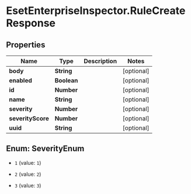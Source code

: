 # EsetEnterpriseInspector.RuleCreateResponse

## Properties

Name | Type | Description | Notes
------------ | ------------- | ------------- | -------------
**body** | **String** |  | [optional] 
**enabled** | **Boolean** |  | [optional] 
**id** | **Number** |  | [optional] 
**name** | **String** |  | [optional] 
**severity** | **Number** |  | [optional] 
**severityScore** | **Number** |  | [optional] 
**uuid** | **String** |  | [optional] 



## Enum: SeverityEnum


* `1` (value: `1`)

* `2` (value: `2`)

* `3` (value: `3`)




